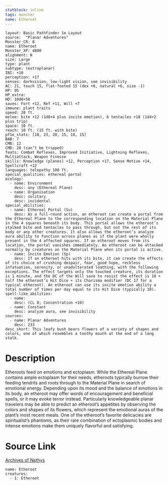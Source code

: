 ```yaml
---
statblock: inline
tags: monster
name: Etheroot
---
```

```statblock
layout: Basic Pathfinder 1e Layout
source:  "Planar Adventures"
Monster_CR: 8
name: Etheroot
Monster_XP: 4800
alignment: N
size: Large
type: plant
subtype: (extraplanar)
INI: +10
perception: +17
senses: darkvision, low-light vision, see invisibility
AC: 21, touch 15, flat-footed 15 (dex +6, natural +6, size -1)
HP: 95
HP_extra: 
HD: 10d8+50
saves: Fort +12, Ref +11, Will +7
immune: plant traits
speed: 20 ft.
melee: bite +12 (1d8+4 plus incite emotion), 6 tentacles +10 (1d4+2 plus trip)
space: 10 ft.
reach: 10 ft. (15 ft. with bite)
pf1e_stats: [18, 23, 20, 15, 18, 15]
BAB: 7
CMB: 12
CMD: 28 (can’t be tripped)
feats: Combat Reflexes, Improved Initiative, Lightning Reflexes, Multiattack, Weapon Finesse
skills: Knowledge (planes) +12, Perception +17, Sense Motive +14, Spellcraft +12
languages: telepathy 100 ft.
special_qualities: ethereal portal
ecology:
  - name: Environment
    desc: any (Ethereal Plane)
  - name: Organisation
    desc: solitary
    desc: incidental
special_abilities:
  - name: Ethereal Portal (Su)
    desc: As a full-round action, an etheroot can create a portal from the Ethereal Plane to the corresponding location on the Material Plane in the 4 squares beneath its body. This portal allows the etheroot’s stalked bite and tentacles to pass through, but not the rest of its body or any other creatures. It also allows the etheroot‘s analyze aura ability to function across planes as if the plant were wholly present in the 4 affected squares. If an etheroot moves from its location, the portal vanishes immediately. An etheroot can be attacked normally by creatures on the Material Plane when its portal is active.
  - name: Incite Emotion (Sp)
    desc: If an etheroot hits with its bite, it can create the effects of its choice of crushing despair, fear, good hope, reckless infatuation, serenity, or unadulterated loathing, with the following exceptions. The effect targets only the touched creature, its duration is 1 minute, and the DC of the Will save to resist the effect is 10 + half the etheroot’s Hit Dice + its Charisma modifier (DC 17 for a typical etheroot). An etheroot can use its incite emotion ability a total number of times per day equal to its Hit Dice (typically 10).
spell-like_abilities:
  - name:
    desc: (CL 8; Concentration +10)
  - name: Constant
    desc: analyze aura, see invisibility
sources:
  - name: Planar Adventures
    desc: 233
desc_short: This leafy bush bears flowers of a variety of shapes and colors, one of which resembles a toothy mouth at the end of a long stalk.
```
# Description
Etheroots feed on emotions and ectoplasm. While the Ethereal Plane contains ample ectoplasm for their needs, etheroots typically burrow their feeding tendrils and roots through to the Material Plane in search of emotional energy. Depending upon its mood and the balance of emotions in its body, an etheroot may offer words of encouragement and beneficial spells, or it may evoke terror instead. Particularly knowledgeable planar travelers may be able to predict an etheroot’s appetites by observing the colors and shapes of its flowers, which represent the emotional auras of the plant’s most recent meals. One of the etheroot’s favorite delicacies are spiritualist’s phantoms, as their rare combination of ectoplasmic bodies and intense emotions make them uniquely flavorful and satisfying.
# Source Link
[Archives of Nethys](https://aonprd.com/MonsterDisplay.aspx?ItemName=Etheroot)
```encounter-table
name: Etheroot
creatures:
  - 1: Etheroot
```
